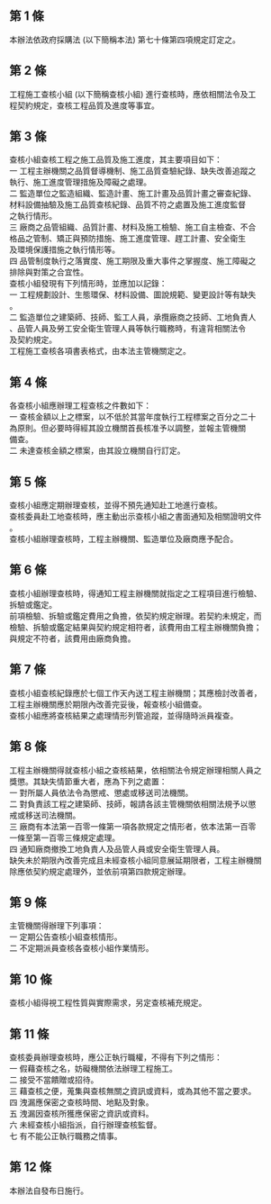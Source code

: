 第 1 條
-------
本辦法依政府採購法 (以下簡稱本法) 第七十條第四項規定訂定之。

第 2 條
-------
工程施工查核小組 (以下簡稱查核小組) 進行查核時，應依相關法令及工  
程契約規定，查核工程品質及進度等事宜。

第 3 條
-------
查核小組查核工程之施工品質及施工進度，其主要項目如下：  
一  工程主辦機關之品質督導機制、施工品質查驗紀錄、缺失改善追蹤之  
    執行、施工進度管理措施及障礙之處理。  
二  監造單位之監造組織、監造計畫、施工計畫及品質計畫之審查紀錄、  
    材料設備抽驗及施工品質查核紀錄、品質不符之處置及施工進度監督  
    之執行情形。  
三  廠商之品管組織、品質計畫、材料及施工檢驗、施工自主檢查、不合  
    格品之管制、矯正與預防措施、施工進度管理、趕工計畫、安全衛生  
    及環境保護措施之執行情形等。  
四  品管制度執行之落實度、施工期限及重大事件之掌握度、施工障礙之  
    排除與對策之合宜性。  
查核小組發現有下列情形時，並應加以記錄：  
一  工程規劃設計、生態環保、材料設備、圖說規範、變更設計等有缺失  
    。  
二  監造單位之建築師、技師、監工人員，承攬廠商之技師、工地負責人  
    、品管人員及勞工安全衛生管理人員等執行職務時，有違背相關法令  
    及契約規定。  
工程施工查核各項書表格式，由本法主管機關定之。

第 4 條
-------
各查核小組應辦理工程查核之件數如下：  
一  查核金額以上之標案，以不低於其當年度執行工程標案之百分之二十  
    為原則。但必要時得經其設立機關首長核准予以調整，並報主管機關  
    備查。  
二  未達查核金額之標案，由其設立機關自行訂定。

第 5 條
-------
查核小組應定期辦理查核，並得不預先通知赴工地進行查核。  
查核委員赴工地查核時，應主動出示查核小組之書面通知及相關證明文件  
。  
查核小組辦理查核時，工程主辦機關、監造單位及廠商應予配合。

第 6 條
-------
查核小組辦理查核時，得通知工程主辦機關就指定之工程項目進行檢驗、  
拆驗或鑑定。  
前項檢驗、拆驗或鑑定費用之負擔，依契約規定辦理。若契約未規定，而  
檢驗、拆驗或鑑定結果與契約規定相符者，該費用由工程主辦機關負擔；  
與規定不符者，該費用由廠商負擔。

第 7 條
-------
查核小組查核紀錄應於七個工作天內送工程主辦機關；其應檢討改善者，  
工程主辦機關應於期限內改善完妥後，報查核小組備查。  
查核小組應將查核結果之處理情形列管追蹤，並得隨時派員複查。

第 8 條
-------
工程主辦機關得就查核小組之查核結果，依相關法令規定辦理相關人員之  
獎懲。其缺失情節重大者，應為下列之處置：  
一  對所屬人員依法令為懲戒、懲處或移送司法機關。  
二  對負責該工程之建築師、技師，報請各該主管機關依相關法規予以懲  
    戒或移送司法機關。  
三  廠商有本法第一百零一條第一項各款規定之情形者，依本法第一百零  
    一條至第一百零三條規定處理。  
四  通知廠商撤換工地負責人及品管人員或安全衛生管理人員。  
缺失未於期限內改善完成且未經查核小組同意展延期限者，工程主辦機關  
除應依契約規定處理外，並依前項第四款規定辦理。

第 9 條
-------
主管機關得辦理下列事項：  
一  定期公告查核小組查核情形。  
二  不定期派員查核各查核小組作業情形。

第 10 條
--------
查核小組得視工程性質與實際需求，另定查核補充規定。

第 11 條
--------
查核委員辦理查核時，應公正執行職權，不得有下列之情形：  
一  假藉查核之名，妨礙機關依法辦理工程施工。  
二  接受不當饋贈或招待。  
三  藉查核之便，蒐集與查核無關之資訊或資料，或為其他不當之要求。  
四  洩漏應保密之查核時間、地點及對象。  
五  洩漏因查核所獲應保密之資訊或資料。  
六  未經查核小組指派，自行辦理查核監督。  
七  有不能公正執行職務之情事。

第 12 條
--------
本辦法自發布日施行。

